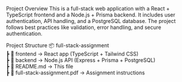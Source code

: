 Project Overview
This is a full-stack web application with a React + TypeScript frontend and a Node.js + Prisma backend. It includes user authentication, API handling, and a PostgreSQL database. The project follows best practices like validation, error handling, and secure authentication.

 Project Structure
 📦 full-stack-assignment  
 ┣ 📂 frontend  → React app (TypeScript + Tailwind CSS)  
 ┣ 📂 backend   → Node.js API (Express + Prisma + PostgreSQL)  
 ┣ 📜 README.md  → This file  
 ┣ 📜 full-stack-assignment.pdf  → Assignment instructions  


